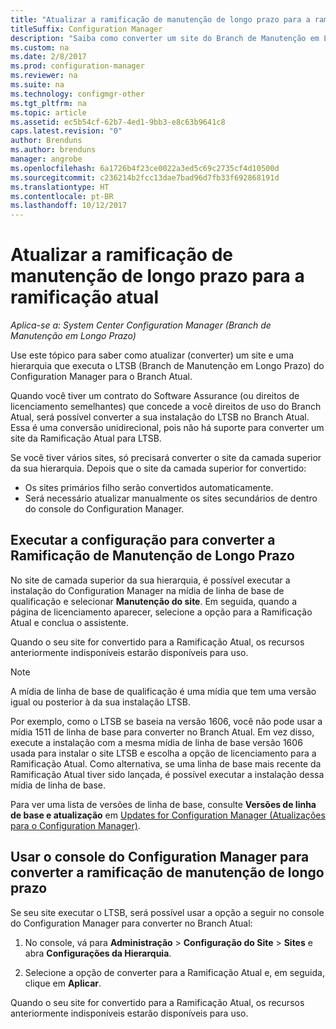 ```yaml
---
title: "Atualizar a ramificação de manutenção de longo prazo para a ramificação atual "
titleSuffix: Configuration Manager
description: "Saiba como converter um site do Branch de Manutenção em Longo Prazo em um site do Branch Atual."
ms.custom: na
ms.date: 2/8/2017
ms.prod: configuration-manager
ms.reviewer: na
ms.suite: na
ms.technology: configmgr-other
ms.tgt_pltfrm: na
ms.topic: article
ms.assetid: ec5b54cf-62b7-4ed1-9bb3-e8c63b9641c8
caps.latest.revision: "0"
author: Brenduns
ms.author: brenduns
manager: angrobe
ms.openlocfilehash: 6a1726b4f23ce0022a3ed5c69c2735cf4d10500d
ms.sourcegitcommit: c236214b2fcc13dae7bad96d7fb33f692868191d
ms.translationtype: HT
ms.contentlocale: pt-BR
ms.lasthandoff: 10/12/2017
---
```

# <a name="upgrade-the-long-term-servicing-branch-to-the-current-branch"></a>Atualizar a ramificação de manutenção de longo prazo para a ramificação atual

*Aplica-se a: System Center Configuration Manager (Branch de Manutenção em Longo Prazo)*

Use este tópico para saber como atualizar (converter) um site e uma hierarquia que executa o LTSB (Branch de Manutenção em Longo Prazo) do Configuration Manager para o Branch Atual.

Quando você tiver um contrato do Software Assurance (ou direitos de licenciamento semelhantes) que concede a você direitos de uso do Branch Atual, será possível converter a sua instalação do LTSB no Branch Atual.  Essa é uma conversão unidirecional, pois não há suporte para converter um site da Ramificação Atual para LTSB.

Se você tiver vários sites, só precisará converter o site da camada superior da sua hierarquia. Depois que o site da camada superior for convertido:
- Os sites primários filho serão convertidos automaticamente.
-   Será necessário atualizar manualmente os sites secundários de dentro do console do Configuration Manager.

## <a name="run-setup-to-convert-the-long-term-servicing-branch"></a>Executar a configuração para converter a Ramificação de Manutenção de Longo Prazo
No site de camada superior da sua hierarquia, é possível executar a instalação do Configuration Manager na mídia de linha de base de qualificação e selecionar **Manutenção do site**.  Em seguida, quando a página de licenciamento aparecer, selecione a opção para a Ramificação Atual e conclua o assistente.

Quando o seu site for convertido para a Ramificação Atual, os recursos anteriormente indisponíveis estarão disponíveis para uso.

> [!NOTE]  
> A mídia de linha de base de qualificação é uma mídia que tem uma versão igual ou posterior à da sua instalação LTSB.

Por exemplo, como o LTSB se baseia na versão 1606, você não pode usar a mídia 1511 de linha de base para converter no Branch Atual. Em vez disso, execute a instalação com a mesma mídia de linha de base versão 1606 usada para instalar o site LTSB e escolha a opção de licenciamento para a Ramificação Atual.  Como alternativa, se uma linha de base mais recente da Ramificação Atual tiver sido lançada, é possível executar a instalação dessa mídia de linha de base.

Para ver uma lista de versões de linha de base, consulte **Versões de linha de base e atualização** em [Updates for Configuration Manager (Atualizações para o Configuration Manager)](/sccm/core/servers/manage/updates).

## <a name="use-the-configuration-manager-console-to-convert-the-long-term-servicing-branch"></a>Usar o console do Configuration Manager para converter a ramificação de manutenção de longo prazo
Se seu site executar o LTSB, será possível usar a opção a seguir no console do Configuration Manager para converter no Branch Atual:

 1. No console, vá para **Administração** > **Configuração do Site** > **Sites** e abra **Configurações da Hierarquia**.  

 2. Selecione a opção de converter para a Ramificação Atual e, em seguida, clique em **Aplicar**.  

Quando o seu site for convertido para a Ramificação Atual, os recursos anteriormente indisponíveis estarão disponíveis para uso.
